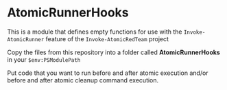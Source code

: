 # AtomicRunnerHooks

This is a module that defines empty functions for use with the  `Invoke-AtomicRunner` feature of the `Invoke-AtomicRedTeam` project

Copy the files from this repository into a folder called **AtomicRunnerHooks** in your `$env:PSModulePath`

Put code that you want to run before and after atomic execution and/or before and after atomic cleanup command execution.